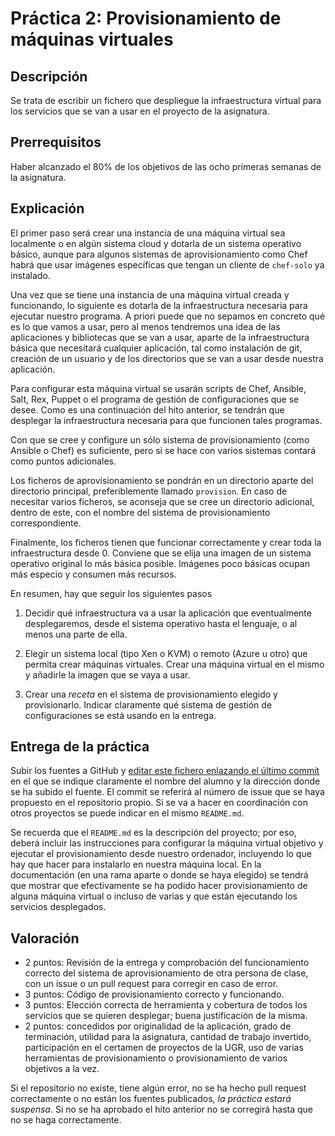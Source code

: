 Práctica 2: Provisionamiento de máquinas virtuales
=====================================

Descripción
-----------------

Se trata de escribir un fichero que despliegue la infraestructura
virtual para los servicios que se van a usar en el proyecto de la
asignatura. 

Prerrequisitos
--------------------

Haber alcanzado el 80% de los objetivos de las ocho primeras semanas de la asignatura. 

Explicación
----------------

El primer paso será crear una instancia de una máquina virtual sea
localmente o en algún sistema cloud y
dotarla de un sistema operativo básico, aunque para algunos sistemas
de aprovisionamiento como Chef habrá que usar imágenes específicas
que tengan un cliente de `chef-solo` ya instalado.

Una vez que se tiene una instancia de una máquina virtual creada y
funcionando, lo siguiente es dotarla de la infraestructura necesaria
para ejecutar nuestro programa. A priori puede que no sepamos en
concreto qué es lo que vamos a usar, pero al menos tendremos una idea
de las aplicaciones y bibliotecas que se van a usar, aparte de la
infraestructura básica que necesitará cualquier aplicación, tal como instalación de git, creación
de un usuario y de los directorios que se van a usar desde nuestra
aplicación.

Para configurar esta máquina virtual se usarán scripts de Chef,
Ansible, Salt, Rex, Puppet o el programa de gestión de configuraciones
que se desee. Como es una
continuación del hito anterior, se tendrán que desplegar la
infraestructura necesaria para que funcionen tales programas.

Con que se cree y configure un sólo sistema de provisionamiento (como
Ansible o Chef) es suficiente, pero si se hace con varios sistemas
contará como puntos adicionales.

Los ficheros de aprovisionamiento se pondrán en un directorio aparte
del directorio principal,
preferiblemente llamado `provision`. En caso de necesitar varios
ficheros, se aconseja que se cree un directorio adicional, dentro de
este, con el nombre del sistema de provisionamiento correspondiente.

Finalmente, los ficheros tienen que funcionar correctamente y crear
toda la infraestructura desde 0. Conviene que se elija una imagen de
un sistema operativo original lo más básica posible. Imágenes poco
básicas ocupan más especio y consumen más recursos. 

En resumen, hay que seguir los siguientes pasos
1. Decidir qué infraestructura va a usar la aplicación que
   eventualmente desplegaremos, desde el sistema operativo hasta el
   lenguaje, o al menos una parte de ella.
   
2. Elegir un sistema local (tipo Xen o KVM) o remoto (Azure u otro)
   que permita crear máquinas virtuales. Crear una máquina virtual en
   el mismo y añadirle la imagen que se vaya a usar.
   
3. Crear una *receta* en el sistema de provisionamiento elegido y
   provisionarlo. Indicar claramente qué sistema de gestión de
   configuraciones se está usando en la entrega. 

Entrega de la práctica
--------------------------------

Subir los fuentes a GitHub y 
[editar este fichero enlazando el último commit](https://github.com/JJ/CC-17-18/blob/master/proyecto/2.md)
en el 
que se indique claramente el nombre del alumno y la dirección donde se ha subido el
fuente. El commit se referirá al número de issue que se haya
propuesto en el repositorio propio. Si se va a hacer en coordinación con otros proyectos se
puede indicar en el mismo `README.md`. 

Se recuerda que el `README.md` es la descripción del proyecto; por
eso, deberá incluir las instrucciones para configurar la máquina
virtual objetivo y ejecutar el provisionamiento desde nuestro
ordenador, incluyendo lo que hay que hacer para instalarlo en nuestra
máquina local. En la documentación (en una rama aparte o donde se haya
elegido) se tendrá que mostrar que efectivamente se ha podido hacer
provisionamiento de alguna máquina virtual o incluso de varias y que
están ejecutando los servicios desplegados. 

Valoración
--------------

* 2 puntos: Revisión de la entrega y comprobación del funcionamiento
  correcto del sistema de aprovisionamiento de otra persona de clase,
  con un issue o un pull request para corregir en caso de error. 
* 3 puntos: Código de provisionamiento correcto y funcionando. 
* 3 puntos: Elección correcta de herramienta y cobertura de todos los servicios que se quieren desplegar; buena justificación de la misma. 
* 2 puntos: concedidos por originalidad de la aplicación, grado de
  terminación, utilidad para la asignatura, cantidad de trabajo
  invertido, participación en el certamen de proyectos de la UGR, uso de varias herramientas de provisionamiento o provisionamiento de varios objetivos a la vez. 
  
Si el repositorio no existe, tiene algún error, no se ha hecho pull request correctamente o no están los fuentes publicados, *la
  práctica estará suspensa*. Si no se ha aprobado el hito anterior no
  se corregirá hasta que no se haga correctamente. 
